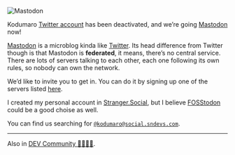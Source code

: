 ![Mastodon](//cacilhas.info/img/mastodon.png)

Kodumaro [Twitter account](https://twitter.com/kodumaro) has been deactivated, and we’re going [Mastodon](https://social.sndevs.com/@kodumaro) now!

[Mastodon](https://joinmastodon.org/) is a microblog kinda like [Twitter](https://twitter.com/). Its head difference from Twitter though is that Mastodon is **federated**, it means, there’s no central service. There are lots of servers talking to each other, each one following its own rules, so nobody can own the network.

We’d like to invite you to get in. You can do it by signing up one of the servers listed [here](https://joinmastodon.org/servers).

I created my personal account in [Stranger.Social](https://stranger.social/), but I believe [FOSStodon](https://fosstodon.org/) could be a good choise as well.

You can find us searching for [`@kodumaro@social.sndevs.com`](https://social.sndevs.com/@kodumaro).

* * *

Also in [DEV Community 👩‍💻👨‍💻](https://dev.to/cacilhas/kodumaro-is-going-mastodon-cbl).